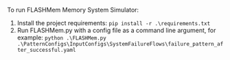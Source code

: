 To run FLASHMem Memory System Simulator:

1. Install the project requirements: `pip install -r .\requirements.txt`
2. Run FLASHMem.py with a config file as a command line argument, for example:
`python .\FLASHMem.py .\PatternConfigs\InputConfigs\SystemFailureFlows\failure_pattern_after_successful.yaml`
